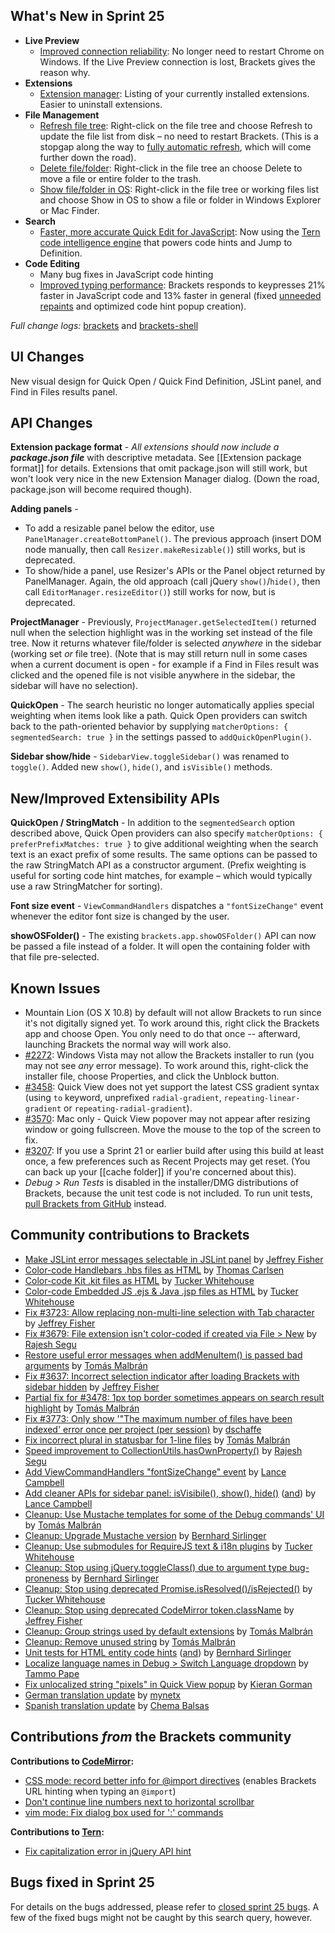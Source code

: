 What's New in Sprint 25
-----------------------
* **Live Preview**
    * [Improved connection reliability](https://trello.com/card/2-live-development-improve-launching-chrome-on-win/4f90a6d98f77505d7940ce88/835): No longer need to restart Chrome on Windows. If the Live Preview connection is lost, Brackets gives the reason why.
* **Extensions**
    * [Extension manager](https://trello.com/card/2-extension-listing-remove-manage/4f90a6d98f77505d7940ce88/815): Listing of your currently installed extensions. Easier to uninstall extensions.
* **File Management**
    * [Refresh file tree](https://github.com/brackets-cont/brackets/pull/3370): Right-click on the file tree and choose Refresh to update the file list from disk &ndash; no need to restart Brackets. (This is a stopgap along the way to [fully automatic refresh](https://trello.com/card/8-file-directory-watching/4f90a6d98f77505d7940ce88/292), which will come further down the road).
    * [Delete file/folder](https://github.com/brackets-cont/brackets/pull/3879): Right-click in the file tree an choose Delete to move a file or entire folder to the trash.
    * [Show file/folder in OS](https://github.com/brackets-cont/brackets/pull/2128): Right-click in the file tree or working files list and choose Show in OS to show a file or folder in Windows Explorer or Mac Finder.
* **Search**
    * [Faster, more accurate Quick Edit for JavaScript](https://github.com/brackets-cont/brackets/pull/3847): Now using the [Tern code intelligence engine](http://ternjs.net/) that powers code hints and Jump to Definition.
* **Code Editing**
    * Many bug fixes in JavaScript code hinting
    * [Improved typing performance](https://trello.com/card/3-research-rendering-typing-performance/4f90a6d98f77505d7940ce88/860): Brackets responds to keypresses 21% faster in JavaScript code and 13% faster in general (fixed [unneeded repaints](https://github.com/marijnh/CodeMirror/issues/1514) and optimized code hint popup creation).


_Full change logs:_ [brackets](https://github.com/brackets-cont/brackets/compare/sprint-24...sprint-25#commits_bucket) and [brackets-shell](https://github.com/brackets-cont/brackets-shell/compare/sprint-24...sprint-25#commits_bucket)


UI Changes
----------
New visual design for Quick Open / Quick Find Definition, JSLint panel, and Find in Files results panel.


API Changes
-----------
**Extension package format** - _All extensions should now include a **package.json file**_ with descriptive metadata. See [[Extension package format]] for details. Extensions that omit package.json will still work, but won't look very nice in the new Extension Manager dialog. (Down the road, package.json will become required though).

**Adding panels** -
* To add a resizable panel below the editor, use `PanelManager.createBottomPanel()`. The previous approach (insert DOM node manually, then call `Resizer.makeResizable()`) still works, but is deprecated.
* To show/hide a panel, use Resizer's APIs or the Panel object returned by PanelManager. Again, the old approach (call jQuery `show()`/`hide()`, then call `EditorManager.resizeEditor()`) still works for now, but is deprecated.

**ProjectManager** - Previously, `ProjectManager.getSelectedItem()` returned null when the selection highlight was in the working set instead of the file tree. Now it returns whatever file/folder is selected _anywhere_ in the sidebar (working set _or_ file tree). (Note that is may still return null in some cases when a current document is open - for example if a Find in Files result was clicked and the opened file is not visible anywhere in the sidebar, the sidebar will have no selection).

**QuickOpen** - The search heuristic no longer automatically applies special weighting when items look like a path. Quick Open providers can switch back to the path-oriented behavior by supplying `matcherOptions: { segmentedSearch: true }` in the settings passed to `addQuickOpenPlugin()`.

**Sidebar show/hide** - `SidebarView.toggleSidebar()` was renamed to `toggle()`. Added new `show()`, `hide()`, and `isVisible()` methods.

New/Improved Extensibility APIs
-------------------------------
**QuickOpen / StringMatch** - In addition to the `segmentedSearch` option described above, Quick Open providers can also specify `matcherOptions: { preferPrefixMatches: true }` to give additional weighting when the search text is an exact prefix of some results. The same options can be passed to the raw StringMatch API as a constructor argument. (Prefix weighting is useful for sorting code hint matches, for example &ndash; which would typically use a raw StringMatcher for sorting).

**Font size event** - `ViewCommandHandlers` dispatches a `"fontSizeChange"` event whenever the editor font size is changed by the user.

**showOSFolder()** - The existing `brackets.app.showOSFolder()` API can now be passed a file instead of a folder. It will open the containing folder with that file pre-selected.


Known Issues
------------
* Mountain Lion (OS X 10.8) by default will not allow Brackets to run since it's not digitally signed yet. To work around this, right click the Brackets app and choose Open. You only need to do that once -- afterward, launching Brackets the normal way will work also.
* [#2272](https://github.com/brackets-cont/brackets/issues/2272): Windows Vista may not allow the Brackets installer to run (you may not see _any_ error message). To work around this, right-click the installer file, choose Properties, and click the Unblock button.
* [#3458](https://github.com/brackets-cont/brackets/issues/3458): Quick View does not yet support the latest CSS gradient syntax (using `to` keyword, unprefixed `radial-gradient`, `repeating-linear-gradient` or `repeating-radial-gradient`).
* [#3570](https://github.com/brackets-cont/brackets/issues/3570): Mac only - Quick View popover may not appear after resizing window or going fullscreen. Move the mouse to the top of the screen to fix.
* [#3207](https://github.com/brackets-cont/brackets/issues/3207): If you use a Sprint 21 or earlier build after using this build at least once, a few preferences such as Recent Projects may get reset. (You can back up your [[cache folder]] if you're concerned about this).
* _Debug > Run Tests_ is disabled in the installer/DMG distributions of Brackets, because the unit test code is not included. To run unit tests, [pull Brackets from GitHub](https://github.com/brackets-cont/brackets/wiki/How-to-Hack-on-Brackets#wiki-getcode) instead.


Community contributions to Brackets
-----------------------------------
* [Make JSLint error messages selectable in JSLint panel](https://github.com/brackets-cont/brackets/pull/3688) by [Jeffrey Fisher](https://github.com/jeffslofish)
* [Color-code Handlebars .hbs files as HTML](https://github.com/brackets-cont/brackets/pull/3699) by [Thomas Carlsen](https://github.com/tcarlsen)
* [Color-code Kit .kit files as HTML](https://github.com/brackets-cont/brackets/pull/3809) by [Tucker Whitehouse](https://github.com/TuckerWhitehouse)
* [Color-code Embedded JS .ejs & Java .jsp files as HTML](https://github.com/brackets-cont/brackets/pull/3809) by [Tucker Whitehouse](https://github.com/TuckerWhitehouse)
* [Fix #3723: Allow replacing non-multi-line selection with Tab character](https://github.com/brackets-cont/brackets/pull/3759) by [Jeffrey Fisher](https://github.com/jeffslofish)
* [Fix #3679: File extension isn't color-coded if created via File > New](https://github.com/brackets-cont/brackets/pull/3690) by [Rajesh Segu](https://github.com/rajeshsegu)
* [Restore useful error messages when addMenuItem() is passed bad arguments](https://github.com/brackets-cont/brackets/pull/3611) by [Tomás Malbrán](https://github.com/TomMalbran)
* [Fix #3637: Incorrect selection indicator after loading Brackets with sidebar hidden](https://github.com/brackets-cont/brackets/pull/3719) by [Jeffrey Fisher](https://github.com/jeffslofish)
* [Partial fix for #3478: 1px top border sometimes appears on search result highlight](https://github.com/brackets-cont/brackets/pull/3568) by [Tomás Malbrán](https://github.com/TomMalbran)
* [Fix #3773: Only show '"The maximum number of files have been indexed' error once per project (per session)](https://github.com/brackets-cont/brackets/pull/3783) by [dschaffe](https://github.com/dschaffe)
* [Fix incorrect plural in statusbar for 1-line files](https://github.com/brackets-cont/brackets/pull/3584) by [Tomás Malbrán](https://github.com/TomMalbran)
* [Speed improvement to CollectionUtils.hasOwnProperty()](https://github.com/brackets-cont/brackets/pull/3687) by [Rajesh Segu](https://github.com/rajeshsegu)
* [Add ViewCommandHandlers "fontSizeChange" event](https://github.com/brackets-cont/brackets/pull/3787) by [Lance Campbell](https://github.com/lkcampbell)
* [Add cleaner APIs for sidebar panel: isVisibile(), show(), hide()](https://github.com/brackets-cont/brackets/pull/3297) ([and](https://github.com/brackets-cont/brackets/pull/3876)) by [Lance Campbell](https://github.com/lkcampbell)
* [Cleanup: Use Mustache templates for some of the Debug commands' UI](https://github.com/brackets-cont/brackets/pull/3336) by [Tomás Malbrán](https://github.com/TomMalbran)
* [Cleanup: Upgrade Mustache version](https://github.com/brackets-cont/brackets/pull/3693) by [Bernhard Sirlinger](https://github.com/WebsiteDeveloper)
* [Cleanup: Use submodules for RequireJS text & i18n plugins](https://github.com/brackets-cont/brackets/pull/3680) by [Tucker Whitehouse](https://github.com/TuckerWhitehouse)
* [Cleanup: Stop using jQuery.toggleClass() due to argument type bug-proneness](https://github.com/brackets-cont/brackets/pull/3689) by [Bernhard Sirlinger](https://github.com/WebsiteDeveloper)
* [Cleanup: Stop using deprecated Promise.isResolved()/isRejected()](https://github.com/brackets-cont/brackets/pull/3665) by [Tucker Whitehouse](https://github.com/TuckerWhitehouse)
* [Cleanup: Stop using deprecated CodeMirror token.className](https://github.com/brackets-cont/brackets/pull/3697) by [Jeffrey Fisher](https://github.com/jeffslofish)
* [Cleanup: Group strings used by default extensions](https://github.com/brackets-cont/brackets/pull/3575) by [Tomás Malbrán](https://github.com/TomMalbran)
* [Cleanup: Remove unused string](https://github.com/brackets-cont/brackets/pull/3586) by [Tomás Malbrán](https://github.com/TomMalbran)
* [Unit tests for HTML entity code hints](https://github.com/brackets-cont/brackets/pull/3524) ([and](https://github.com/brackets-cont/brackets/pull/3710)) by [Bernhard Sirlinger](https://github.com/WebsiteDeveloper)
* [Localize language names in Debug > Switch Language dropdown](https://github.com/brackets-cont/brackets/pull/3704) by [Tammo Pape](https://github.com/tammo)
* [Fix unlocalized string "pixels" in Quick View popup](https://github.com/brackets-cont/brackets/pull/3811) by [Kieran Gorman](https://github.com/kjgorman)
* [German translation update](https://github.com/brackets-cont/brackets/pull/3641) by [mynetx](https://github.com/mynetx)
* [Spanish translation update](https://github.com/brackets-cont/brackets/pull/3929) by [Chema Balsas](https://github.com/jbalsas)


Contributions _from_ the Brackets community
-------------------------------------------
**Contributions to [CodeMirror](https://github.com/marijnh/CodeMirror):**
* [CSS mode: record better info for @import directives](https://github.com/marijnh/CodeMirror/pull/1487) (enables Brackets URL hinting when typing an `@import`)
* [Don't continue line numbers next to horizontal scrollbar](https://github.com/marijnh/CodeMirror/pull/1493)
* [vim mode: Fix dialog box used for ':' commands](https://github.com/marijnh/CodeMirror/pull/1509)

**Contributions to [Tern](https://github.com/marijnh/tern):**
* [Fix capitalization error in jQuery API hint](https://github.com/marijnh/tern/pull/127)

Bugs fixed in Sprint 25
-----------------------
For details on the bugs addressed, please refer to [closed sprint 25 bugs](https://github.com/brackets-cont/brackets/issues?labels=&milestone=12&state=closed). A few of the fixed bugs might not be caught by this search query, however.